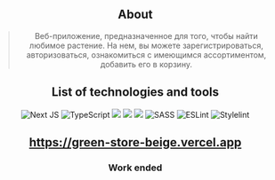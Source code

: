 <section align="center">

## About
> Веб-приложение, предназначенное для того, чтобы найти любимое растение. На нем, вы можете зарегистрироваться, авторизоваться, ознакомиться с имеющимся ассортиментом, добавить его в корзину.

## List of technologies and tools

<section align="center">

![Next JS](https://img.shields.io/badge/Next.JS-black?style=for-the-badge&logo=next.js&logoColor=white) ![TypeScript](https://img.shields.io/badge/typescript-%23007ACC.svg?style=for-the-badge&logo=typescript&logoColor=white) <img src="https://img.shields.io/badge/MongoDB-black?style=for-the-badge&logo=MongoDB&logoColor=47A248"/> <img src="https://img.shields.io/badge/Zustand-ЦВЕТ ФОНА?style=for-the-badge&logo=НАЗВАНИЕ ЛОГОТИПА&logoColor=ЦВЕТ ЛОГОТИПА"/> <img src="https://img.shields.io/badge/React Query-002640?style=for-the-badge&logo=React Query&logoColor=red"/> ![SASS](https://img.shields.io/badge/SASS-hotpink.svg?style=for-the-badge&logo=SASS&logoColor=white) ![ESLint](https://img.shields.io/badge/ESLint-4B3263?style=for-the-badge&logo=eslint&logoColor=white) ![Stylelint](https://img.shields.io/badge/stylelint-263238?style=for-the-badge&logo=stylelint&logoColor=white)

</section>

## https://green-store-beige.vercel.app

### Work ended

